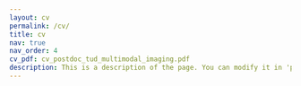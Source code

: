 ```yaml
---
layout: cv
permalink: /cv/
title: cv
nav: true
nav_order: 4
cv_pdf: cv_postdoc_tud_multimodal_imaging.pdf
description: This is a description of the page. You can modify it in 'pages/_cv.md'. You can also change or remove the top pdf download button.
---
```

